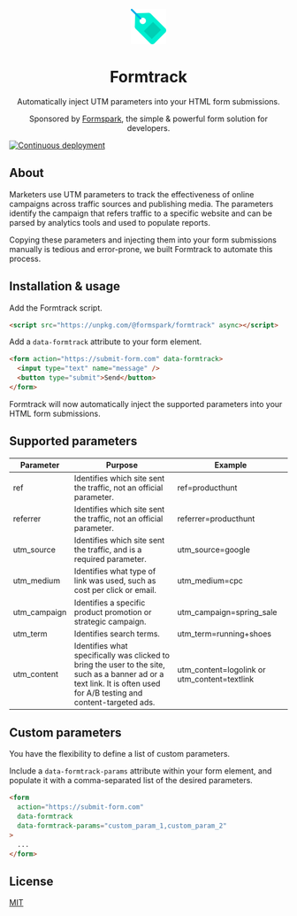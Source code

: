 <p align="center">
   <img width="64" src="logo.svg" alt="Formtrack logo">
</p>

<h1 align="center">Formtrack</h1>

<p align="center">
    Automatically inject UTM parameters into your HTML form submissions.
</p>

<p align="center">
    Sponsored by <a href="https://formspark.io">Formspark</a>, the simple & powerful form solution for developers.
</p>

[![Continuous deployment](https://github.com/formspark/formtrack/workflows/Continuous%20deployment/badge.svg)](https://github.com/formspark/formtrack/actions?query=workflow%3A%22Continuous+deployment%22)

## About

Marketers use UTM parameters to track the effectiveness of online campaigns across traffic sources and publishing media.
The parameters identify the campaign that refers traffic to a specific website and can be parsed by analytics tools and used to populate reports.

Copying these parameters and injecting them into your form submissions manually is tedious and error-prone, we built Formtrack to automate this process.

## Installation & usage

Add the Formtrack script.

```html
<script src="https://unpkg.com/@formspark/formtrack" async></script>
```

Add a `data-formtrack` attribute to your form element.

```html
<form action="https://submit-form.com" data-formtrack>
  <input type="text" name="message" />
  <button type="submit">Send</button>
</form>
```

Formtrack will now automatically inject the supported parameters into your HTML form submissions.

## Supported parameters

| Parameter    | Purpose                                                                                                                                                                | Example                                      |
| ------------ | ---------------------------------------------------------------------------------------------------------------------------------------------------------------------- | -------------------------------------------- |
| ref          | Identifies which site sent the traffic, not an official parameter.                                                                                                     | ref=producthunt                              |
| referrer     | Identifies which site sent the traffic, not an official parameter.                                                                                                     | referrer=producthunt                         |
| utm_source   | Identifies which site sent the traffic, and is a required parameter.                                                                                                   | utm_source=google                            |
| utm_medium   | Identifies what type of link was used, such as cost per click or email.                                                                                                | utm_medium=cpc                               |
| utm_campaign | Identifies a specific product promotion or strategic campaign.                                                                                                         | utm_campaign=spring_sale                     |
| utm_term     | Identifies search terms.                                                                                                                                               | utm_term=running+shoes                       |
| utm_content  | Identifies what specifically was clicked to bring the user to the site, such as a banner ad or a text link. It is often used for A/B testing and content-targeted ads. | utm_content=logolink or utm_content=textlink |

## Custom parameters

You have the flexibility to define a list of custom parameters.

Include a `data-formtrack-params` attribute within your form element, and populate it with a comma-separated list of the desired parameters.

```html
<form
  action="https://submit-form.com"
  data-formtrack
  data-formtrack-params="custom_param_1,custom_param_2"
>
  ...
</form>
```

## License

[MIT](https://opensource.org/licenses/MIT)
